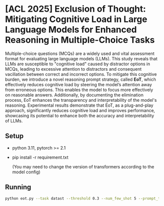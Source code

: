 # [ACL 2025] Exclusion of Thought: Mitigating Cognitive Load in Large Language Models for Enhanced Reasoning in Multiple-Choice Tasks



Multiple-choice questions (MCQs) are a widely used and vital assessment format for evaluating large language models (LLMs). This study reveals that LLMs are susceptible to "cognitive load" caused by distractor options in MCQs, leading to excessive attention to distractors and consequent vacillation between correct and incorrect options. To mitigate this cognitive burden, we introduce a novel reasoning prompt strategy, called **EoT**, which effectively reduces cognitive load by steering the model’s attention away from erroneous options. This enables the model to focus more effectively on reasonable answers. Additionally, by documenting the elimination process, EoT enhances the transparency and interpretability of the model's reasoning. Experimental results demonstrate that EoT, as a plug-and-play approach, significantly reduces cognitive load and improves performance, showcasing its potential to enhance both the accuracy and interpretability of LLMs. 





## Setup

- python 3.11, pytorch >= 2.1

- pip install -r requirement.txt

  (You may need to change the version of transformers according to the model config)

## Running



```bash
python eot.py --task datast --threshold 0.3 --num_few_shot 5 --prompt_type [standard/cot/zero_shot_cot/complex_cot] --setting [eot/bbase] --p 2
```




